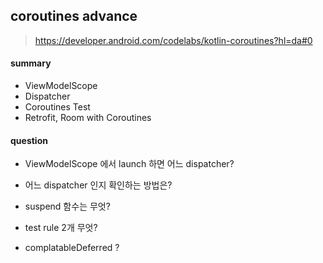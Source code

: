


## coroutines advance

> https://developer.android.com/codelabs/kotlin-coroutines?hl=da#0

#### summary
- ViewModelScope
- Dispatcher
- Coroutines Test
- Retrofit, Room with Coroutines


#### question

- ViewModelScope 에서 launch 하면 어느 dispatcher?  

- 어느 dispatcher 인지 확인하는 방법은?

- suspend 함수는 무엇?

- test rule 2개 무엇?

- complatableDeferred ?
<!--stackedit_data:
eyJoaXN0b3J5IjpbODc3MjE1MzI4LDE4NjUwNzU4OSwtMTA2ND
M3OTkxMF19
-->
